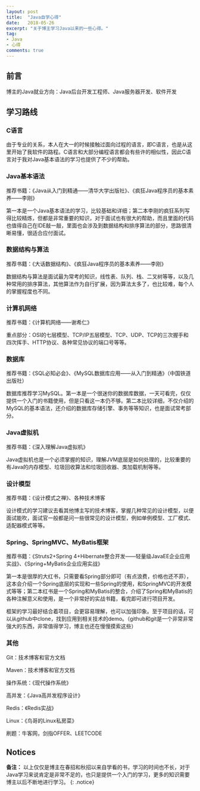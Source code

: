 ```yaml
---
layout: post
title:  "Java自学心得"
date:   2018-05-26
excerpt: "关于博主学习Java以来的一些心得。"
tag:
- Java
- 心得
comments: true
---
```


## 前言

博主的Java就业方向：Java后台开发工程师、Java服务器开发、软件开发

## 学习路线

### C语言
由于专业的关系，本人在大一的时候接触过面向过程的语言，即C语言，也是从这里开始了我软件的路程。C语言和大部分编程语言都会有些许的相似性，因此C语言对于我对Java基本语法的学习也提供了不少的帮助。

### Java基本语法
推荐书籍：《Java从入门到精通——清华大学出版社》、《疯狂Java程序员的基本素养——李刚》

第一本是一个Java基本语法的学习，比较基础和详细；第二本李刚的疯狂系列写得比较精炼，但都是非常重要的知识，对于面试也有很大的帮助，而且里面的代码也值得自己在IDE敲一敲，里面也会涉及到数据结构和排序算法的部分，思路很清晰易懂，很适合应付面试。

### 数据结构与算法
推荐书籍：《大话数据结构》、《疯狂Java程序员的基本素养——李刚》

数据结构与算法是面试最为常考的知识，线性表、队列、栈、二叉树等等，以及几种常用的排序算法，其他算法作为自行扩展，因为算法太多了，也比较难，每个人的掌握程度也不同。

### 计算机网络
推荐书籍：《计算机网络——谢希仁》

重点部分：OSI的七层模型、TCP/IP五层模型、TCP、UDP、TCP的三次握手和四次挥手、HTTP协议、各种常见协议的端口号等等。

### 数据库
推荐书籍：《SQL必知必会》、《MySQL数据库应用——从入门到精通》（中国铁道出版社）

数据库推荐学习MySQL。第一本是一个很迷你的数据库数据，一天可看完，仅仅提供一个入门的书籍使用，但是只看这一本仍不够。第二本比较详细，不仅介绍的MySQL的基本语法，还介绍的数据库存储引擎、事务等等知识，也是面试常考部分。

### Java虚拟机
推荐书籍：《深入理解Java虚拟机》

Java虚拟机也是一个必须掌握的知识，理解JVM底层是如何处理的，比较重要的有Java的内存模型、垃圾回收算法和垃圾回收器、类加载机制等等。

### 设计模型
推荐书籍：《设计模式之禅》、各种技术博客

设计模式的学习建议去看其他博主写的技术博客，掌握几种常见的设计模型，以便面试能吹，面试官一般都是问一些很常见的设计模型，例如单例模型、工厂模式、适配器模式等等。

### Spring、SpringMVC、MyBatis框架
推荐书籍：《Struts2+Spring 4+Hibernate整合开发——轻量级JavaEE企业应用实战》、《Spring+MyBatis企业应用实战》

第一本是很厚的大红书，只需要看Spring部分即可（有点浪费，价格也还不菲），这本会介绍一个Spring底层的实现和一些Spring的使用，和SpringMVC的开发模式等等；第二本红书是一个Spring和MyBatis的整合，介绍了Spring和MyBatis的各种注解意义和使用，是一个非常好的实战书籍，看完即可进行项目开发。

框架的学习最好结合着项目，会更容易理解，也可以加强印象。至于项目的话，可以从github中clone，找到应用到相关技术的demo。（github和git是一个非常非常强大的东西，非常值得学习，博主也还在慢慢摸索这些）

### 其他
Git：技术博客和官方文档

Maven：技术博客和官方文档

操作系统：《现代操作系统》

高并发：《Java高并发程序设计》

Redis：《Redis实战》

Linux：《鸟哥的Linux私房菜》

刷题：牛客网，剑指OFFER、LEETCODE

## Notices

**备注：** 以上仅仅是博主在春招和秋招以来自学看的书，学习的时间也不长，对于Java学习来说肯定是非常不足的，也只是提供一个入门的学习，更多的知识需要博主以后不断地进行学习。
{: .notice}
